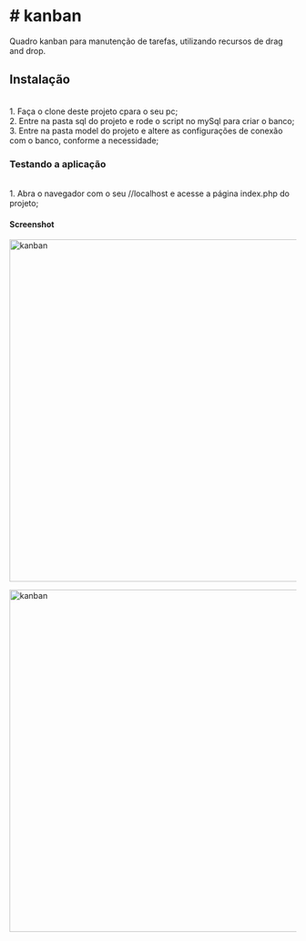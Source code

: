 <h1># kanban</h1>
Quadro kanban para manutenção de tarefas, utilizando recursos de drag and drop.

<h2>Instalação</h2>
<br>1. Faça o clone deste projeto cpara o seu pc;
<br>2. Entre na pasta sql do projeto e rode o script no mySql para criar o banco;
<br>3. Entre na pasta model do projeto e altere as configurações de conexão com o banco, conforme a necessidade;

<h3>Testando a aplicação</h3>
<br>1. Abra o navegador com o seu //localhost e acesse a página index.php do projeto;

<h4>Screenshot</h4>

<a href='https://postimg.cc/image/pyos4ldgb/' target='_blank'><img src='https://s33.postimg.cc/pyos4ldgb/kanban.png' border='0' alt='kanban' width="800px" height="600px"/></a>

<a href='https://s33.postimg.cc/hgfc096xp/kanban.png?dl=1' target='_blank'><img src='https://s33.postimg.cc/pyos4ldgb/kanban.png' border='0' alt='kanban' width="800px" height="600px"/></a>

